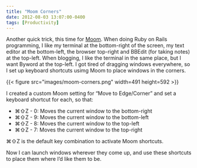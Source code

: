 ```yaml
---
title: "Moom Corners"
date: 2012-08-03 13:07:00-0400
tags: [Productivity]
---
```


Another quick trick, this time for [Moom](http://manytricks.com/moom/). When doing Ruby on Rails programming, I like my terminal at the bottom-right of the screen, my text editor at the bottom-left, the browser top-right and BBEdit (for taking notes) at the top-left. When blogging, I like the terminal in the same place, but I want Byword at the top-left. I got tired of dragging windows everywhere, so I set up keyboard shortcuts usimg Moom to place windows in the corners.

{{< figure src="images/moom-corners.png" width=491 height=592 >}}

I created a custom Moom setting for “Move to Edge/Corner” and set a keyboard shortcut for each, so that:

* ⌘⇧Z - 0: Moves the current window to the bottom-right
* ⌘⇧Z - 9: Moves the current window to the bottom-left
* ⌘⇧Z - 8: Moves the current window to the top-left
* ⌘⇧Z - 7: Moves the current window to the top-right

⌘⇧Z is the default key combination to activate Moom shortcuts.

Now I can launch windows wherever they come up, and use these shortcuts to place them where I’d like them to be.
